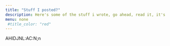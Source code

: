 ```yaml
---
title: "Stuff I posted?"
description: Here's some of the stuff i wrote, go ahead, read it, it's really great. Also ily.
menu: none
 #title_color: "red"
---
```

AHIDJNL:AC:N;n